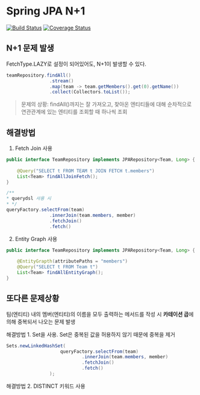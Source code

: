 # Spring JPA N+1
[![Build Status](https://travis-ci.com/Spring-Boot-Course/Spring-JPA-N-Plus-1.svg?branch=master)](https://travis-ci.com/Spring-Boot-Course/Spring-JPA-N-Plus-1)
[![Coverage Status](https://coveralls.io/repos/github/Spring-Boot-Course/Spring-JPA-N-Plus-1/badge.svg?branch=master)](https://coveralls.io/github/Spring-Boot-Course/Spring-JPA-N-Plus-1?branch=master)

## N+1 문제 발생
FetchType.LAZY로 설정이 되어있어도, N+1이 발생할 수 있다.

```java
teamRepository.findAll()
                .stream()
                .map(team -> team.getMembers().get(0).getName())
                .collect(Collectors.toList());
```
> 문제의 상황: findAll()까지는 잘 가져오고, 찾아온 엔티티들에 대해 순차적으로 연관관계에 있는 엔티티를 조회할 때 하나씩 조회

## 해결방법
1. Fetch Join 사용

```java
public interface TeamRepository implements JPARepository<Team, Long> {
    
    @Query("SELECT t FROM TEAM t JOIN FETCH t.members")
    List<Team> findAllJoinFetch();
}
```

```java
/**
* querydsl 사용 시
* */ 
queryFactory.selectFrom(team)
                .innerJoin(team.members, member)
                .fetchJoin()
                .fetch()
```

2. Entity Graph 사용

```java
public interface TeamRepository implements JPARepository<Team, Long> {
    
    @EntityGrapth(attributePaths = "members")
    @Query("SELECT t FROM Team t")
    List<Team> findAllEntityGraph();
}
```
## 또다른 문제상황
팀(엔티티) 내의 멤버(엔티티)의 이름을 모두 출력하는 메서드를 작성 시 <strong>카테이션 곱</strong>에 의해 중복되서 나오는 문제 발생

해결방법 1. Set을 사용. Set은 중복된 값을 허용하지 않기 때문에 중복을 제거
```java
Sets.newLinkedHashSet(
                    queryFactory.selectFrom(team)
                            .innerJoin(team.members, member)
                            .fetchJoin()
                            .fetch()
                );
```

해결방법 2. DISTINCT 키워드 사용